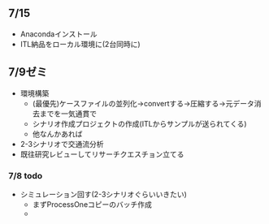 
## 7/15
- Anacondaインストール
- ITL納品をローカル環境に(2台同時に)

## 7/9ゼミ
- 環境構築
	- (最優先)ケースファイルの並列化→convertする→圧縮する→元データ消去までを一気通貫で
	- シナリオ作成プロジェクトの作成(ITLからサンプルが送られてくる)
	- 他なんかあれば
- 2-3シナリオで交通流分析
- 既往研究レビューしてリサーチクエスチョン立てる
### 7/8 todo
- シミュレーション回す(2-3シナリオぐらいいきたい)
	- まずProcessOneコピーのバッチ作成
	- 
